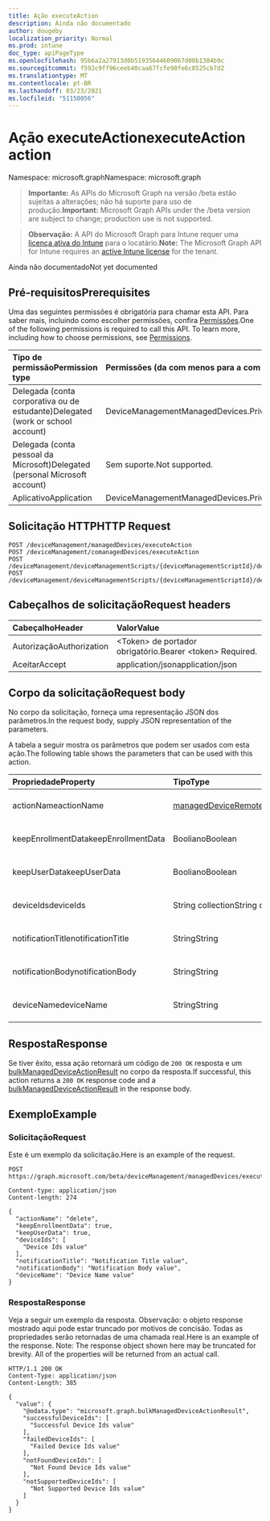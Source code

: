 ```yaml
---
title: Ação executeAction
description: Ainda não documentado
author: dougeby
localization_priority: Normal
ms.prod: intune
doc_type: apiPageType
ms.openlocfilehash: 95b6a2a27913d0b51935644609067d00b1304b9c
ms.sourcegitcommit: f592c9ff96ceeb40caa67fcfe90fe6c8525cb7d2
ms.translationtype: MT
ms.contentlocale: pt-BR
ms.lasthandoff: 03/23/2021
ms.locfileid: "51150056"
---
```

# <a name="executeaction-action"></a><span data-ttu-id="028e2-103">Ação executeAction</span><span class="sxs-lookup"><span data-stu-id="028e2-103">executeAction action</span></span>

<span data-ttu-id="028e2-104">Namespace: microsoft.graph</span><span class="sxs-lookup"><span data-stu-id="028e2-104">Namespace: microsoft.graph</span></span>

> <span data-ttu-id="028e2-105">**Importante:** As APIs do Microsoft Graph na versão /beta estão sujeitas a alterações; não há suporte para uso de produção.</span><span class="sxs-lookup"><span data-stu-id="028e2-105">**Important:** Microsoft Graph APIs under the /beta version are subject to change; production use is not supported.</span></span>

> <span data-ttu-id="028e2-106">**Observação:** A API do Microsoft Graph para Intune requer uma [licença ativa do Intune](https://go.microsoft.com/fwlink/?linkid=839381) para o locatário.</span><span class="sxs-lookup"><span data-stu-id="028e2-106">**Note:** The Microsoft Graph API for Intune requires an [active Intune license](https://go.microsoft.com/fwlink/?linkid=839381) for the tenant.</span></span>

<span data-ttu-id="028e2-107">Ainda não documentado</span><span class="sxs-lookup"><span data-stu-id="028e2-107">Not yet documented</span></span>

## <a name="prerequisites"></a><span data-ttu-id="028e2-108">Pré-requisitos</span><span class="sxs-lookup"><span data-stu-id="028e2-108">Prerequisites</span></span>
<span data-ttu-id="028e2-p101">Uma das seguintes permissões é obrigatória para chamar esta API. Para saber mais, incluindo como escolher permissões, confira [Permissões](/graph/permissions-reference).</span><span class="sxs-lookup"><span data-stu-id="028e2-p101">One of the following permissions is required to call this API. To learn more, including how to choose permissions, see [Permissions](/graph/permissions-reference).</span></span>

|<span data-ttu-id="028e2-111">Tipo de permissão</span><span class="sxs-lookup"><span data-stu-id="028e2-111">Permission type</span></span>|<span data-ttu-id="028e2-112">Permissões (da com menos para a com mais privilégios)</span><span class="sxs-lookup"><span data-stu-id="028e2-112">Permissions (from least to most privileged)</span></span>|
|:---|:---|
|<span data-ttu-id="028e2-113">Delegada (conta corporativa ou de estudante)</span><span class="sxs-lookup"><span data-stu-id="028e2-113">Delegated (work or school account)</span></span>|<span data-ttu-id="028e2-114">DeviceManagementManagedDevices.PriviligedOperation.All</span><span class="sxs-lookup"><span data-stu-id="028e2-114">DeviceManagementManagedDevices.PriviligedOperation.All</span></span>|
|<span data-ttu-id="028e2-115">Delegada (conta pessoal da Microsoft)</span><span class="sxs-lookup"><span data-stu-id="028e2-115">Delegated (personal Microsoft account)</span></span>|<span data-ttu-id="028e2-116">Sem suporte.</span><span class="sxs-lookup"><span data-stu-id="028e2-116">Not supported.</span></span>|
|<span data-ttu-id="028e2-117">Aplicativo</span><span class="sxs-lookup"><span data-stu-id="028e2-117">Application</span></span>|<span data-ttu-id="028e2-118">DeviceManagementManagedDevices.PriviligedOperation.All</span><span class="sxs-lookup"><span data-stu-id="028e2-118">DeviceManagementManagedDevices.PriviligedOperation.All</span></span>|

## <a name="http-request"></a><span data-ttu-id="028e2-119">Solicitação HTTP</span><span class="sxs-lookup"><span data-stu-id="028e2-119">HTTP Request</span></span>
<!-- {
  "blockType": "ignored"
}
-->
``` http
POST /deviceManagement/managedDevices/executeAction
POST /deviceManagement/comanagedDevices/executeAction
POST /deviceManagement/deviceManagementScripts/{deviceManagementScriptId}/deviceRunStates/{deviceManagementScriptDeviceStateId}/managedDevice/users/{userId}/managedDevices/executeAction
POST /deviceManagement/deviceManagementScripts/{deviceManagementScriptId}/deviceRunStates/{deviceManagementScriptDeviceStateId}/managedDevice/detectedApps/{detectedAppId}/managedDevices/executeAction
```

## <a name="request-headers"></a><span data-ttu-id="028e2-120">Cabeçalhos de solicitação</span><span class="sxs-lookup"><span data-stu-id="028e2-120">Request headers</span></span>
|<span data-ttu-id="028e2-121">Cabeçalho</span><span class="sxs-lookup"><span data-stu-id="028e2-121">Header</span></span>|<span data-ttu-id="028e2-122">Valor</span><span class="sxs-lookup"><span data-stu-id="028e2-122">Value</span></span>|
|:---|:---|
|<span data-ttu-id="028e2-123">Autorização</span><span class="sxs-lookup"><span data-stu-id="028e2-123">Authorization</span></span>|<span data-ttu-id="028e2-124">&lt;Token&gt; de portador obrigatório.</span><span class="sxs-lookup"><span data-stu-id="028e2-124">Bearer &lt;token&gt; Required.</span></span>|
|<span data-ttu-id="028e2-125">Aceitar</span><span class="sxs-lookup"><span data-stu-id="028e2-125">Accept</span></span>|<span data-ttu-id="028e2-126">application/json</span><span class="sxs-lookup"><span data-stu-id="028e2-126">application/json</span></span>|

## <a name="request-body"></a><span data-ttu-id="028e2-127">Corpo da solicitação</span><span class="sxs-lookup"><span data-stu-id="028e2-127">Request body</span></span>
<span data-ttu-id="028e2-128">No corpo da solicitação, forneça uma representação JSON dos parâmetros.</span><span class="sxs-lookup"><span data-stu-id="028e2-128">In the request body, supply JSON representation of the parameters.</span></span>

<span data-ttu-id="028e2-129">A tabela a seguir mostra os parâmetros que podem ser usados com esta ação.</span><span class="sxs-lookup"><span data-stu-id="028e2-129">The following table shows the parameters that can be used with this action.</span></span>

|<span data-ttu-id="028e2-130">Propriedade</span><span class="sxs-lookup"><span data-stu-id="028e2-130">Property</span></span>|<span data-ttu-id="028e2-131">Tipo</span><span class="sxs-lookup"><span data-stu-id="028e2-131">Type</span></span>|<span data-ttu-id="028e2-132">Descrição</span><span class="sxs-lookup"><span data-stu-id="028e2-132">Description</span></span>|
|:---|:---|:---|
|<span data-ttu-id="028e2-133">actionName</span><span class="sxs-lookup"><span data-stu-id="028e2-133">actionName</span></span>|[<span data-ttu-id="028e2-134">managedDeviceRemoteAction</span><span class="sxs-lookup"><span data-stu-id="028e2-134">managedDeviceRemoteAction</span></span>](../resources/intune-devices-manageddeviceremoteaction.md)|<span data-ttu-id="028e2-135">Ainda não documentado</span><span class="sxs-lookup"><span data-stu-id="028e2-135">Not yet documented</span></span>|
|<span data-ttu-id="028e2-136">keepEnrollmentData</span><span class="sxs-lookup"><span data-stu-id="028e2-136">keepEnrollmentData</span></span>|<span data-ttu-id="028e2-137">Booliano</span><span class="sxs-lookup"><span data-stu-id="028e2-137">Boolean</span></span>|<span data-ttu-id="028e2-138">Ainda não documentado</span><span class="sxs-lookup"><span data-stu-id="028e2-138">Not yet documented</span></span>|
|<span data-ttu-id="028e2-139">keepUserData</span><span class="sxs-lookup"><span data-stu-id="028e2-139">keepUserData</span></span>|<span data-ttu-id="028e2-140">Booliano</span><span class="sxs-lookup"><span data-stu-id="028e2-140">Boolean</span></span>|<span data-ttu-id="028e2-141">Ainda não documentado</span><span class="sxs-lookup"><span data-stu-id="028e2-141">Not yet documented</span></span>|
|<span data-ttu-id="028e2-142">deviceIds</span><span class="sxs-lookup"><span data-stu-id="028e2-142">deviceIds</span></span>|<span data-ttu-id="028e2-143">String collection</span><span class="sxs-lookup"><span data-stu-id="028e2-143">String collection</span></span>|<span data-ttu-id="028e2-144">Ainda não documentado</span><span class="sxs-lookup"><span data-stu-id="028e2-144">Not yet documented</span></span>|
|<span data-ttu-id="028e2-145">notificationTitle</span><span class="sxs-lookup"><span data-stu-id="028e2-145">notificationTitle</span></span>|<span data-ttu-id="028e2-146">String</span><span class="sxs-lookup"><span data-stu-id="028e2-146">String</span></span>|<span data-ttu-id="028e2-147">Ainda não documentado</span><span class="sxs-lookup"><span data-stu-id="028e2-147">Not yet documented</span></span>|
|<span data-ttu-id="028e2-148">notificationBody</span><span class="sxs-lookup"><span data-stu-id="028e2-148">notificationBody</span></span>|<span data-ttu-id="028e2-149">String</span><span class="sxs-lookup"><span data-stu-id="028e2-149">String</span></span>|<span data-ttu-id="028e2-150">Ainda não documentado</span><span class="sxs-lookup"><span data-stu-id="028e2-150">Not yet documented</span></span>|
|<span data-ttu-id="028e2-151">deviceName</span><span class="sxs-lookup"><span data-stu-id="028e2-151">deviceName</span></span>|<span data-ttu-id="028e2-152">String</span><span class="sxs-lookup"><span data-stu-id="028e2-152">String</span></span>|<span data-ttu-id="028e2-153">Ainda não documentado</span><span class="sxs-lookup"><span data-stu-id="028e2-153">Not yet documented</span></span>|



## <a name="response"></a><span data-ttu-id="028e2-154">Resposta</span><span class="sxs-lookup"><span data-stu-id="028e2-154">Response</span></span>
<span data-ttu-id="028e2-155">Se tiver êxito, essa ação retornará um código de `200 OK` resposta e um [bulkManagedDeviceActionResult](../resources/intune-devices-bulkmanageddeviceactionresult.md) no corpo da resposta.</span><span class="sxs-lookup"><span data-stu-id="028e2-155">If successful, this action returns a `200 OK` response code and a [bulkManagedDeviceActionResult](../resources/intune-devices-bulkmanageddeviceactionresult.md) in the response body.</span></span>

## <a name="example"></a><span data-ttu-id="028e2-156">Exemplo</span><span class="sxs-lookup"><span data-stu-id="028e2-156">Example</span></span>

### <a name="request"></a><span data-ttu-id="028e2-157">Solicitação</span><span class="sxs-lookup"><span data-stu-id="028e2-157">Request</span></span>
<span data-ttu-id="028e2-158">Este é um exemplo da solicitação.</span><span class="sxs-lookup"><span data-stu-id="028e2-158">Here is an example of the request.</span></span>
``` http
POST https://graph.microsoft.com/beta/deviceManagement/managedDevices/executeAction

Content-type: application/json
Content-length: 274

{
  "actionName": "delete",
  "keepEnrollmentData": true,
  "keepUserData": true,
  "deviceIds": [
    "Device Ids value"
  ],
  "notificationTitle": "Notification Title value",
  "notificationBody": "Notification Body value",
  "deviceName": "Device Name value"
}
```

### <a name="response"></a><span data-ttu-id="028e2-159">Resposta</span><span class="sxs-lookup"><span data-stu-id="028e2-159">Response</span></span>
<span data-ttu-id="028e2-p102">Veja a seguir um exemplo da resposta. Observação: o objeto response mostrado aqui pode estar truncado por motivos de concisão. Todas as propriedades serão retornadas de uma chamada real.</span><span class="sxs-lookup"><span data-stu-id="028e2-p102">Here is an example of the response. Note: The response object shown here may be truncated for brevity. All of the properties will be returned from an actual call.</span></span>
``` http
HTTP/1.1 200 OK
Content-Type: application/json
Content-Length: 385

{
  "value": {
    "@odata.type": "microsoft.graph.bulkManagedDeviceActionResult",
    "successfulDeviceIds": [
      "Successful Device Ids value"
    ],
    "failedDeviceIds": [
      "Failed Device Ids value"
    ],
    "notFoundDeviceIds": [
      "Not Found Device Ids value"
    ],
    "notSupportedDeviceIds": [
      "Not Supported Device Ids value"
    ]
  }
}
```




